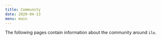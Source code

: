 ```yaml
---
title: Community
date: 2020-04-13
menu: main
---
```


The following pages contain information about the community around `ilo`.

